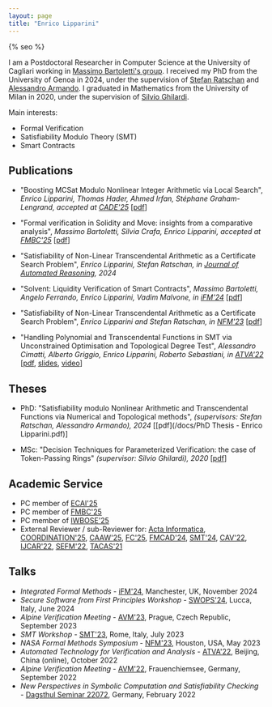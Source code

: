 ```yaml
---
layout: page
title: "Enrico Lipparini"
---
```

{% seo %}

I am a Postdoctoral Researcher in Computer Science at the University of Cagliari working in [Massimo Bartoletti's group](https://blockchain.unica.it/). I received my PhD from the University of Genoa in 2024, under the supervision of [Stefan Ratschan](https://www.cs.cas.cz/~ratschan/) and [Alessandro Armando](https://rubrica.unige.it/personale/VUZDXlxu). I graduated in Mathematics from the University of Milan in 2020, under the supervision of [Silvio Ghilardi](https://homes.di.unimi.it/ghilardi/).

Main interests:
- Formal Verification
- Satisfiability Modulo Theory (SMT)
- Smart Contracts


## Publications

* "Boosting MCSat Modulo Nonlinear Integer Arithmetic via Local Search", *Enrico Lipparini, Thomas Hader, Ahmed Irfan, Stéphane Graham-Lengrand, accepted at [CADE'25](https://www.dhbw-stuttgart.de/cade-30/)* [[pdf](https://arxiv.org/abs/2503.01627)]

* "Formal verification in Solidity and Move: insights from a comparative analysis", *Massimo Bartoletti, Silvia Crafa, Enrico Lipparini, accepted at [FMBC'25](https://fmbc.gitlab.io/2025/)* [[pdf](https://arxiv.org/abs/2502.13929)]

* "Satisfiability of Non-Linear Transcendental Arithmetic as a Certificate Search Problem", *Enrico Lipparini, Stefan Ratschan, in [Journal of Automated Reasoning](https://link.springer.com/article/10.1007/s10817-024-09716-3), 2024*

* "Solvent: Liquidity Verification of Smart Contracts", *Massimo Bartoletti, Angelo Ferrando, Enrico Lipparini, Vadim Malvone, in [iFM'24](https://ifm2024.cs.manchester.ac.uk/)* \[[pdf](https://arxiv.org/pdf/2404.17864)]

* "Satisfiability of Non-Linear Transcendental Arithmetic as a Certificate Search Problem", *Enrico Lipparini and Stefan Ratschan, in [NFM'23](https://conf.researchr.org/home/nfm-2023)* \[[pdf](https://arxiv.org/pdf/2303.16582)]

* "Handling Polynomial and Transcendental Functions in SMT via Unconstrained Optimisation and Topological Degree Test", *Alessandro Cimatti, Alberto Griggio, Enrico Lipparini, Roberto Sebastiani, in [ATVA'22](https://atva-conference.org/2022/)* \[[pdf](/docs/Handling_Polynomial_and_Transcendental_Functions_in_SMT_via_Unconstrained_Optimisation_and_Topological_Degree_Test.pdf), [slides](/docs/Slides_Handling_Polynomial_and_Transcendental_Functions_in_SMT_via_Unconstrained_Optimisation_and_Topological_Degree_Test.pdf),  [video](https://lcs.ios.ac.cn/atva2022/Enrico_Lipparini.mp4)\]


## Theses

* PhD: "Satisfiability modulo Nonlinear Arithmetic and Transcendental Functions via Numerical and Topological methods", *(supervisors: Stefan Ratschan, Alessandro Armando), 2024* \[[pdf](/docs/PhD Thesis - Enrico Lipparini.pdf)\]


* MSc: "Decision Techniques for Parameterized Verification: the case of Token-Passing Rings" *(supervisor: Silvio Ghilardi), 2020* \[[pdf](/docs/Master_Thesis_Enrico_Lipparini.pdf)\]



## Academic Service 
* PC member of [ECAI'25](https://ecai2025.org/)
* PC member of [FMBC'25](https://fmbc.gitlab.io/2025/)
* PC member of [IWBOSE'25](https://www.agile-group.org/iwbose2025/)
* External Reviewer / sub-Reviewer for: 
[Acta Informatica](https://link.springer.com/journal/236),
[COORDINATION'25](https://www.discotec.org/2025/coordination),
[CAAW'25](https://caaw.io/2025/),
[FC'25](https://fc25.ifca.ai/), 
[FMCAD'24](https://fmcad.org/FMCAD24/), 
[SMT'24](https://smt-workshop.cs.uiowa.edu/2024/), 
[CAV'22](https://i-cav.org/2022/), 
[IJCAR'22](https://easychair.org/smart-program/FLoC2022/IJCAR-index.html), 
[SEFM'22](https://sefm-conference.github.io/2022/), 
[TACAS'21](https://etaps.org/2021/tacas.html)

## Talks


* *Integrated Formal Methods* - [iFM'24](https://ifm2024.cs.manchester.ac.uk/), Manchester, UK, November 2024
* *Secure Software from First Principles Workshop* - [SWOPS'24](https://library.imtlucca.it/sites/default/files/workshop_swops_programma.pdf), Lucca, Italy, June 2024
* *Alpine Verification Meeting* - [AVM'23](https://d3s.mff.cuni.cz/conferences/avm23/), Prague, Czech Republic, September 2023
* *SMT Workshop* - [SMT'23](https://smt-workshop.cs.uiowa.edu/2023/), Rome, Italy, July 2023
* *NASA Formal Methods Symposium* - [NFM'23](https://conf.researchr.org/home/nfm-2023), Houston, USA, May 2023
* *Automated Technology for Verification and Analysis* - [ATVA'22](https://atva-conference.org/2022/), Beijing, China (online), October 2022
* *Alpine Verification Meeting* - [AVM'22](https://avm.sosy-lab.org/2022/), Frauenchiemsee, Germany, September 2022
* *New Perspectives in Symbolic Computation and Satisfiability Checking* - [Dagsthul Seminar 22072](https://www.dagstuhl.de/22072), Germany, February 2022